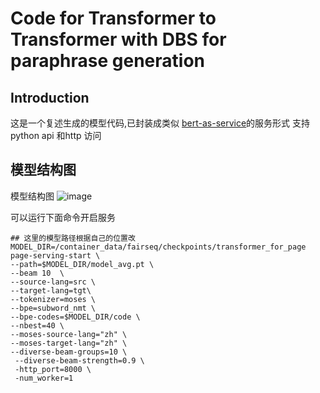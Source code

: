# Code for Transformer to Transformer with DBS for paraphrase generation


## Introduction
这是一个复述生成的模型代码,已封装成类似 [bert-as-service](https://github.com/hanxiao/bert-as-service)的服务形式
支持python api 和http 访问


## 模型结构图
模型结构图
![image](https://gitdojo.gz.cvte.cn/xuhaiming/trfdbs/blob/master/model.png)

可以运行下面命令开启服务

```shell
## 这里的模型路径根据自己的位置改
MODEL_DIR=/container_data/fairseq/checkpoints/transformer_for_page
page-serving-start \
--path=$MODEL_DIR/model_avg.pt \
--beam 10  \
--source-lang=src \
--target-lang=tgt\
--tokenizer=moses \
--bpe=subword_nmt \
--bpe-codes=$MODEL_DIR/code \
--nbest=40 \
--moses-source-lang="zh" \
--moses-target-lang="zh" \
--diverse-beam-groups=10 \
 --diverse-beam-strength=0.9 \
 -http_port=8000 \
 -num_worker=1

```










